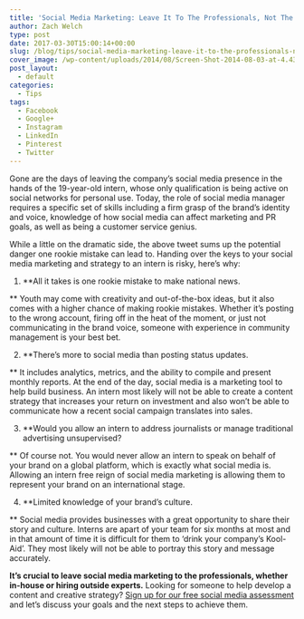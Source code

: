 ```yaml
---
title: 'Social Media Marketing: Leave It To The Professionals, Not The Interns'
author: Zach Welch
type: post
date: 2017-03-30T15:00:14+00:00
slug: /blog/tips/social-media-marketing-leave-it-to-the-professionals-not-the-interns
cover_image: /wp-content/uploads/2014/08/Screen-Shot-2014-08-03-at-4.43.26-PM1.png
post_layout:
  - default
categories:
  - Tips
tags:
  - Facebook
  - Google+
  - Instagram
  - LinkedIn
  - Pinterest
  - Twitter
---
```


Gone are the days of leaving the company’s social media presence in the hands of the 19-year-old intern, whose only qualification is being active on social networks for personal use. Today, the role of social media manager requires a specific set of skills including a firm grasp of the brand’s identity and voice, knowledge of how social media can affect marketing and PR goals, as well as being a customer service genius.

While a little on the dramatic side, the above tweet sums up the potential danger one rookie mistake can lead to. Handing over the keys to your social media marketing and strategy to an intern is risky, here’s why:

1. \*\*All it takes is one rookie mistake to make national news.

\*\* Youth may come with creativity and out-of-the-box ideas, but it also comes with a higher chance of making rookie mistakes. Whether it&#8217;s posting to the wrong account, firing off in the heat of the moment, or just not communicating in the brand voice, someone with experience in community management is your best bet.

2. \*\*There’s more to social media than posting status updates.

\*\* It includes analytics, metrics, and the ability to compile and present monthly reports. At the end of the day, social media is a marketing tool to help build business. An intern most likely will not be able to create a content strategy that increases your return on investment and also won’t be able to communicate how a recent social campaign translates into sales.

3. \*\*Would you allow an intern to address journalists or manage traditional advertising unsupervised?

\*\* Of course not. You would never allow an intern to speak on behalf of your brand on a global platform, which is exactly what social media is. Allowing an intern free reign of social media marketing is allowing them to represent your brand on an international stage.

4. \*\*Limited knowledge of your brand’s culture.

\*\* Social media provides businesses with a great opportunity to share their story and culture. Interns are apart of your team for six months at most and in that amount of time it is difficult for them to ‘drink your company’s Kool-Aid’. They most likely will not be able to portray this story and message accurately.

**It’s crucial to leave social media marketing to the professionals, whether in-house or hiring outside experts.** Looking for someone to help develop a content and creative strategy? [Sign up for our free social media assessment][1] and let’s discuss your goals and the next steps to achieve them.

[1]: /free-assessment
